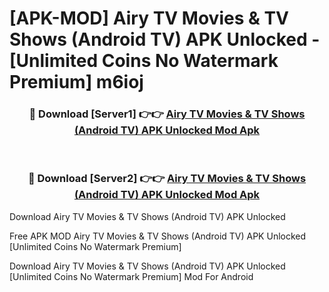 # [APK-MOD] Airy TV  Movies & TV Shows (Android TV) APK Unlocked - [Unlimited Coins No Watermark Premium] m6ioj



<div align="center">
<h3>🔴 Download [Server1] 👉👉 <a href="https://momento.my/?title=Airy_TV__Movies_&_TV_Shows_(Android_TV)_APK_Unlocked">Airy TV  Movies & TV Shows (Android TV) APK Unlocked Mod Apk</a></h3><br>

<h3>🔴 Download [Server2] 👉👉 <a href="https://momento.my/?title=Airy_TV__Movies_&_TV_Shows_(Android_TV)_APK_Unlocked">Airy TV  Movies & TV Shows (Android TV) APK Unlocked Mod Apk</a></h3>
</div>



Download Airy TV  Movies & TV Shows (Android TV) APK Unlocked 

Free APK MOD Airy TV  Movies & TV Shows (Android TV) APK Unlocked [Unlimited Coins No Watermark Premium]

Download Airy TV  Movies & TV Shows (Android TV) APK Unlocked [Unlimited Coins No Watermark Premium] Mod For Android

